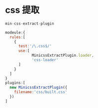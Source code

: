 # css 提取 

```js
min-css-extract-plugin
```



```javascript
modeule:{
  rules:[
    {
      test:'/\.css$/'
      use:[
      		MinicssExtractPlugin.loader,
      		'css-loader'
      ]
    }
  ]
}
plugins:[
  new MinicssExtractPlugin({
    filename:'css/built.css'
  })
]
```

